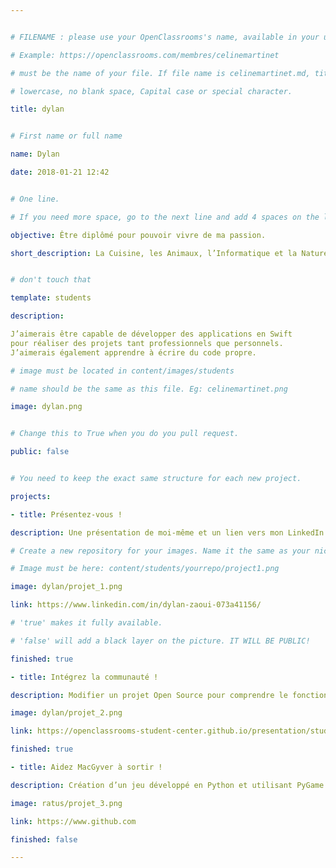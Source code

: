 ```yaml
---


# FILENAME : please use your OpenClassrooms's name, available in your url.

# Example: https://openclassrooms.com/membres/celinemartinet

# must be the name of your file. If file name is celinemartinet.md, title is celinemartinet.

# lowercase, no blank space, Capital case or special character.

title: dylan


# First name or full name

name: Dylan

date: 2018-01-21 12:42


# One line.

# If you need more space, go to the next line and add 4 spaces on the left, as in 'description'.

objective: Être diplômé pour pouvoir vivre de ma passion.

short_description: La Cuisine, les Animaux, l’Informatique et la Nature sont des sujets que j’aime beaucoup.


# don't touch that

template: students

description:

J’aimerais être capable de développer des applications en Swift
pour réaliser des projets tant professionnels que personnels.
J’aimerais également apprendre à écrire du code propre.

# image must be located in content/images/students

# name should be the same as this file. Eg: celinemartinet.png

image: dylan.png


# Change this to True when you do you pull request.

public: false


# You need to keep the exact same structure for each new project.

projects:

- title: Présentez-vous !

description: Une présentation de moi-même et un lien vers mon LinkedIn.

# Create a new repository for your images. Name it the same as your nickname and profile picture.

# Image must be here: content/students/yourrepo/project1.png

image: dylan/projet_1.png

link: https://www.linkedin.com/in/dylan-zaoui-073a41156/

# 'true' makes it fully available.

# 'false' will add a black layer on the picture. IT WILL BE PUBLIC!

finished: true

- title: Intégrez la communauté !

description: Modifier un projet Open Source pour comprendre le fonctionnement de Git, de Github et des pull requests.

image: dylan/projet_2.png

link: https://openclassrooms-student-center.github.io/presentation/students/ratus.html

finished: true

- title: Aidez MacGyver à sortir !

description: Création d’un jeu développé en Python et utilisant PyGame.

image: ratus/projet_3.png

link: https://www.github.com

finished: false

---
```


